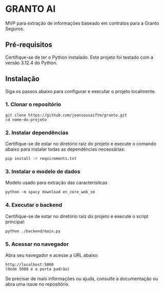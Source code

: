 # GRANTO AI
MVP para extração de informações baseado em contratos para a Granto Seguros.

## Pré-requisitos
Certifique-se de ter o Python instalado. Este projeto foi testado com a versão 3.12.4 do Python.

## Instalação
Siga os passos abaixo para configurar e executar o projeto localmente.

### 1. Clonar o repositório
```
git clone https://github.com/jeansousaiftm/granto.git
cd nome-do-projeto
```

### 2. Instalar dependências
Certifique-se de estar no diretório raiz do projeto e execute o comando abaixo para instalar todas as dependências necessárias:

```
pip install -r requirements.txt
```

### 3. Instalar o modelo de dados
Modelo usado para extração das caracterísitcas

```
python -m spacy download en_core_web_sm
```

### 4. Executar o backend
Certifique-se de estar no diretório raiz do projeto e execute o script principal:

```
python ./backend/main.py
```

### 5. Acessar no navegador
Abra seu navegador e acesse a URL abaixo:

```
http://localhost:5000
(Onde 5000 é a porta padrão)
```

Se precisar de mais informações ou ajuda, consulte a documentação ou abra uma issue no repositório.